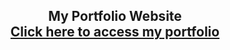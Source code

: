 <h2 align="center">
  My Portfolio Website
  <br>
  <a href="https://teechoryang.github.io/" target="_blank">Click here to access my portfolio</a>
</h2>

<br><br><br><br><br>